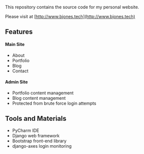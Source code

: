 This repository contains the source code for my personal website.

Please visit at [http://www.bjones.tech](http://www.bjones.tech)

## Features

#### Main Site

* About
* Portfolio
* Blog
* Contact

#### Admin Site

* Portfolio content management
* Blog content management
* Protected from brute force login attempts

## Tools and Materials

* PyCharm IDE
* Django web framework
* Bootstrap front-end library
* django-axes login monitoring